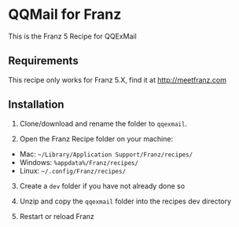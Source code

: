 # QQMail for Franz
This is the Franz 5 Recipe for QQExMail

## Requirements
This recipe only works for Franz 5.X, find it at http://meetfranz.com

## Installation

1. Clone/download and rename the folder to `qqexmail`.

2. Open the Franz Recipe folder on your machine:
  * Mac: `~/Library/Application Support/Franz/recipes/`
  * Windows: `%appdata%/Franz/recipes/`
  * Linux: `~/.config/Franz/recipes/`

3. Create a `dev` folder if you have not already done so

3. Unzip and copy the `qqexmail` folder into the recipes dev directory

4. Restart or reload Franz
